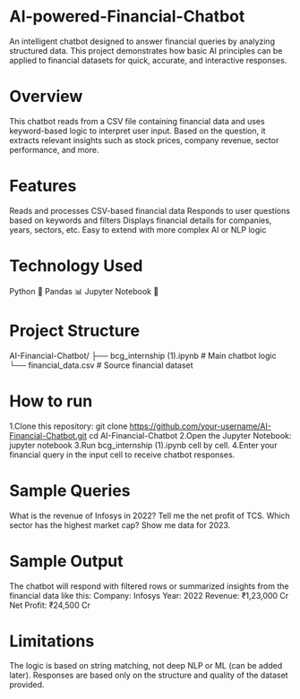 # AI-powered-Financial-Chatbot
An intelligent chatbot designed to answer financial queries by analyzing structured data. This project demonstrates how basic AI principles can be applied to financial datasets for quick, accurate, and interactive responses.

# Overview
This chatbot reads from a CSV file containing financial data and uses keyword-based logic to interpret user input. Based on the question, it extracts relevant insights such as stock prices, company revenue, sector performance, and more.

# Features
Reads and processes CSV-based financial data
Responds to user questions based on keywords and filters
Displays financial details for companies, years, sectors, etc.
Easy to extend with more complex AI or NLP logic

# Technology Used
Python 🐍
Pandas 📊
Jupyter Notebook 📓

# Project Structure
AI-Financial-Chatbot/
├── bcg_internship (1).ipynb    # Main chatbot logic
└── financial_data.csv          # Source financial dataset

# How to run
1.Clone this repository:
git clone https://github.com/your-username/AI-Financial-Chatbot.git
cd AI-Financial-Chatbot
2.Open the Jupyter Notebook:
jupyter notebook
3.Run bcg_internship (1).ipynb cell by cell.
4.Enter your financial query in the input cell to receive chatbot responses.

# Sample Queries
What is the revenue of Infosys in 2022?
Tell me the net profit of TCS.
Which sector has the highest market cap?
Show me data for 2023.

# Sample Output
The chatbot will respond with filtered rows or summarized insights from the financial data like this:
Company: Infosys
Year: 2022
Revenue: ₹1,23,000 Cr
Net Profit: ₹24,500 Cr

# Limitations
The logic is based on string matching, not deep NLP or ML (can be added later).
Responses are based only on the structure and quality of the dataset provided.
